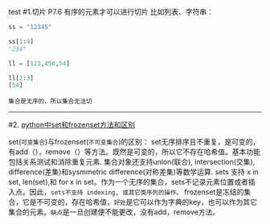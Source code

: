 test
#1.切片 P7.6
有序的元素才可以进行切片
比如列表、字符串：
```python
ss = "12345"

ss[1:4]      
"234"

ll = [123,456,54]

ll[2:3]     
[54]
```

`集合是无序的，所以集合无法切`


---

#2. [python中set和frozenset方法和区别](https://www.cnblogs.com/panwenbin-logs/p/5519617.html)

set(`可变集合`)与frozenset(`不可变集合`)的区别：
set无序排序且不重复，是可变的，有add（），remove（）等方法。既然是可变的，所以它不存在哈希值。基本功能包括关系测试和消除重复元素. 集合对象还支持union(联合), intersection(交集), difference(差集)和sysmmetric difference(对称差集)等数学运算.
sets 支持 x in set, len(set),和 for x in set。作为一个无序的集合，sets不记录元素位置或者插入点。因此，`sets不支持 indexing, 或其它类序列的操作。`
frozenset是冻结的集合，它是不可变的，存在哈希值，`好处`是它可以作为字典的key，也可以作为其它集合的元素。`缺点`是一旦创建便不能更改，没有add，remove方法。